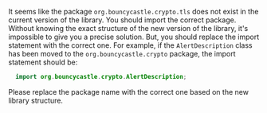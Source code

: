 It seems like the package `org.bouncycastle.crypto.tls` does not exist in the current version of the library. You should import the correct package. Without knowing the exact structure of the new version of the library, it's impossible to give you a precise solution. But, you should replace the import statement with the correct one. For example, if the `AlertDescription` class has been moved to the `org.bouncycastle.crypto` package, the import statement should be:

```java
  import org.bouncycastle.crypto.AlertDescription;
```

Please replace the package name with the correct one based on the new library structure.